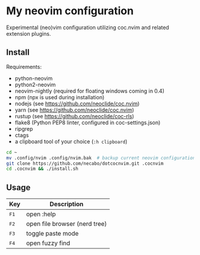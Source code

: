 # My neovim configuration

Experimental (neo)vim configuration utilizing coc.nvim and related extension plugins.

## Install

Requirements:
- python-neovim
- python2-neovim
- neovim-nightly (required for floating windows coming in 0.4)
- npm (npx is used during installation)
- nodejs (see https://github.com/neoclide/coc.nvim)
- yarn (see https://github.com/neoclide/coc.nvim)
- rustup (see https://github.com/neoclide/coc-rls)
- flake8 (Python PEP8 linter, configured in coc-settings.json)
- ripgrep
- ctags
- a clipboard tool of your choice (`:h clipboard`)

```bash
cd ~
mv .config/nvim .config/nvim.bak  # backup current neovim configuration if present
git clone https://github.com/necabo/dotcocnvim.git .cocnvim
cd .cocnvim && ./install.sh
```

## Usage

| Key           | Description                   |
| ------------- | ----------------------------- |
| <kbd>F1</kbd> | open :help                    |
| <kbd>F2</kbd> | open file browser (nerd tree) |
| <kbd>F3</kbd> | toggle paste mode             |
| <kbd>F4</kbd> | open fuzzy find               |
